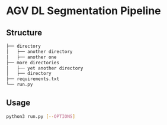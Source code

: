 # AGV DL Segmentation Pipeline

## Structure

```bash
├── directory 
│   ├── another directory    
│   ├── another one
├── more directories
│   ├── yet another directory
│   ├── directory
├── requirements.txt    
└── run.py              
```

## Usage

```bash
python3 run.py [--OPTIONS]
```
